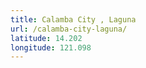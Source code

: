 ```yaml
---
title: Calamba City , Laguna
url: /calamba-city-laguna/
latitude: 14.202
longitude: 121.098
---
```

